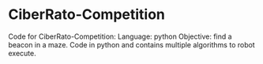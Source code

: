 # CiberRato-Competition
Code for CiberRato-Competition:
Language: python
Objective: find a beacon in a maze. Code in python and contains multiple algorithms to robot execute.
